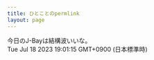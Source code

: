 ```yaml
---
title: ひとことのpermlink
layout: page
---
```

<div class="box" dt="1689674475515">
  今日のJ-Bayは結構波いいな。
  <div class="content is-small">Tue Jul 18 2023 19:01:15 GMT+0900 (日本標準時)</div>
</div>